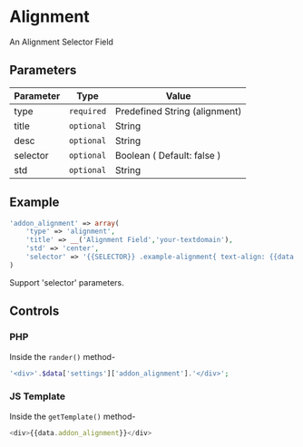 # Alignment
An Alignment Selector Field

## Parameters
Parameter | Type | Value
--- | --- | ---
type | `required` | Predefined String (alignment)
title | `optional` | String
desc | `optional` | String
selector | `optional` | Boolean ( Default: false )
std | `optional` | String

## Example
```php
'addon_alignment' => array(
    'type' => 'alignment',
    'title' => __('Alignment Field','your-textdomain'),
    'std' => 'center',
    'selector' => '{{SELECTOR}} .example-alignment{ text-align: {{data.addon_alignment}}; }',
)
```
Support 'selector' parameters.


## Controls
### PHP
Inside the `rander()` method-
```php
'<div>'.$data['settings']['addon_alignment'].'</div>';
```

### JS Template
Inside the `getTemplate()` method-
```js
<div>{{data.addon_alignment}}</div>
```
